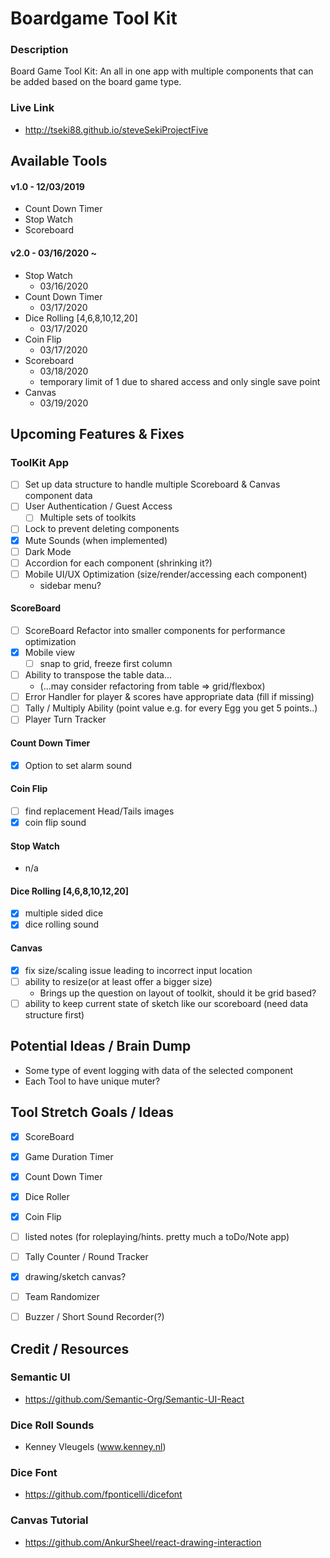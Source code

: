 # Boardgame Tool Kit

### Description
Board Game Tool Kit: 
An all in one app with multiple components that can be added based on the board game type.

### Live Link
- http://tseki88.github.io/steveSekiProjectFive



## Available Tools
#### v1.0 - 12/03/2019
- Count Down Timer
- Stop Watch
- Scoreboard

#### v2.0 - 03/16/2020 ~
- Stop Watch 
    - 03/16/2020
- Count Down Timer
    - 03/17/2020
- Dice Rolling [4,6,8,10,12,20] 
    - 03/17/2020
- Coin Flip 
    - 03/17/2020
- Scoreboard
    - 03/18/2020
    - temporary limit of 1 due to shared access and only single save point
- Canvas
    - 03/19/2020


## Upcoming Features & Fixes

### ToolKit App
- [ ] Set up data structure to handle multiple Scoreboard & Canvas component data
- [ ] User Authentication / Guest Access
    - [ ] Multiple sets of toolkits
- [ ] Lock to prevent deleting components
- [x] Mute Sounds (when implemented)
- [ ] Dark Mode
- [ ] Accordion for each component (shrinking it?)
- [ ] Mobile UI/UX Optimization (size/render/accessing each component)
    - sidebar menu?

#### ScoreBoard
- [ ] ScoreBoard Refactor into smaller components for performance optimization
- [x] Mobile view
    - [ ] snap to grid, freeze first column
- [ ] Ability to transpose the table data...
    - (...may consider refactoring from table => grid/flexbox)
- [ ] Error Handler for player & scores have appropriate data (fill if missing)
- [ ] Tally / Multiply Ability (point value e.g. for every Egg you get 5 points..)
- [ ] Player Turn Tracker

#### Count Down Timer
- [x] Option to set alarm sound

#### Coin Flip
- [ ] find replacement Head/Tails images
- [x] coin flip sound

#### Stop Watch
- n/a

#### Dice Rolling [4,6,8,10,12,20]
- [x] multiple sided dice
- [x] dice rolling sound

#### Canvas
- [x] fix size/scaling issue leading to incorrect input location
- [ ] ability to resize(or at least offer a bigger size)
    - Brings up the question on layout of toolkit, should it be grid based?
- [ ] ability to keep current state of sketch like our scoreboard (need data structure first)

## Potential Ideas / Brain Dump
- Some type of event logging with data of the selected component
- Each Tool to have unique muter?

## Tool Stretch Goals / Ideas
- [x] ScoreBoard
- [x] Game Duration Timer
- [x] Count Down Timer
- [x] Dice Roller
- [x] Coin Flip 
- [ ] listed notes (for roleplaying/hints. pretty much a toDo/Note app)
- [ ] Tally Counter / Round Tracker
- [x] drawing/sketch canvas?
- [ ] Team Randomizer
- [ ] Buzzer / Short Sound Recorder(?)


## Credit / Resources
### Semantic UI
 - https://github.com/Semantic-Org/Semantic-UI-React
### Dice Roll Sounds
 - Kenney Vleugels (www.kenney.nl)
### Dice Font
 - https://github.com/fponticelli/dicefont
### Canvas Tutorial
 - https://github.com/AnkurSheel/react-drawing-interaction